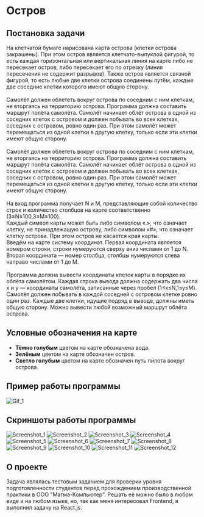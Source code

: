 # Остров
## Постановка задачи
На клетчатой бумаге нарисована карта острова (клетки острова закрашены). При этом остров является клетчато-выпуклой фигурой, то есть каждая горизонтальная или вертикальная линия на карте либо не пересекает остров, либо пересекает его по отрезку (линия пересечения не содержит разрывов). Также остров является связной фигурой, то есть любые две клетки острова соединены путём, каждые две соседние клетки которого имеют общую сторону.<br>
<br>
Самолёт должен облететь вокруг острова по соседним с ним клеткам, не вторгаясь на территорию острова. Программа должна составить маршрут полёта самолёта. Самолёт начинает облёт острова в одной из соседних клеток с островом и должен побывать во всех клетках, соседних с островом, ровно один раз. При этом самолёт может перемещаться из одной клетки в другую клетку, только если эти клетки имеют общую сторону.<br>
<br>
Самолёт должен облететь вокруг острова по соседним с ним клеткам, не вторгаясь на территорию острова. Программа должна составить маршрут полёта самолёта. Самолёт начинает облёт острова в одной из соседних клеток с островом и должен побывать во всех клетках, соседних с островом, ровно один раз. При этом самолёт может перемещаться из одной клетки в другую клетку, только если эти клетки имеют общую сторону.<br>
<br>
На вход программа получает N и М, представляющие собой количество строк и количество столбцов на карте соответственно (3≤N≤100,3≤M≤100).<br>
Каждый символ карты может быть либо символом «.», что означает клетку, не принадлежащую острову, либо символом «#», что означает клетку острова. При этом остров не касается края карты.<br>
Введём на карте систему координат. Первая координата является номером строки, строки нумеруются сверху вниз числами от 1 до N. Вторая координата — номер столбца, столбцы нумеруются слева направо числами от 1 до M.<br>
<br>
Программа должна вывести координаты клеток карты в порядке их облёта самолётом. Каждая строка вывода должна содержать два числа x и y — координаты самолёта, записанные через пробел (1≤x≤N,1≤y≤M).<br>
Самолёт должен побывать в каждой соседней с островом клетке ровно один раз. Каждые две клетки, идущие подряд в выводе, должны иметь общую сторону. Можно вывести любой возможный маршрут облёта острова.
## Условные обозначения на карте
* **Тёмно голубым** цветом на карте обозначена вода.<br>
* **Зелёным** цветом на карте обозначен остров. <br>
* **Светло голубым** цветом на карте обозначен путь пилота вокруг острова.
## Пример работы программы
![Gif_1](screenshots/example.gif)
## Скриншоты работы программы
![Screenshot_1](screenshots/1.png)
![Screenshot_2](screenshots/2.png)
![Screenshot_3](screenshots/3.png)
![Screenshot_4](screenshots/4.png)
![Screenshot_5](screenshots/5.png)
![Screenshot_6](screenshots/6.png)
![Screenshot_7](screenshots/7.png)
![Screenshot_8](screenshots/8.png)
![Screenshot_9](screenshots/9.png)
![Screenshot_10](screenshots/10.png)
![Screenshot_11](screenshots/11.png)
![Screenshot_12](screenshots/12.png)
## О проекте
Задача являлась тестовым заданием для проверки уровня подготовленности студентов перед прохождением производственной практики в ООО "Магма-Компьютер". Решать её можно было в любом виде и на любом языке, но, так как меня интересовал Frontend, я выполнил задачу на React.js.
